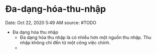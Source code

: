 # Đa-dạng-hóa-thu-nhập

Date: Oct 22, 2020 5:49 AM
source: #TODO

- Đa dạng hóa thu nhập
    - Đa dạng hóa thu nhập là có nhiều hơn một nguồn thu nhập. Thu nhập không chỉ đến từ một công việc chính.
    -